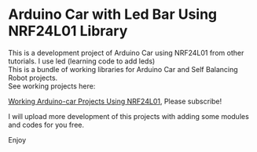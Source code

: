 # Arduino Car with Led Bar Using NRF24L01 Library
This is a development project of Arduino Car using NRF24L01 from other tutorials. I use led (learning code to add leds)<br />
This is a bundle of working libraries for Arduino Car and Self Balancing Robot projects.<br />
See working projects here:
<p>
<a href="https://www.youtube.com/watch?v=c6MtOtg2BiQ" target="_blank" title="Working NRF24L01 Library for Arduino Car Projec">Working Arduino-car Projects Using NRF24L01</a>, Please subscribe!
</p>

<p>I will upload more development of this projects with adding some modules and codes for you free.</p>
<p>Enjoy</p>

